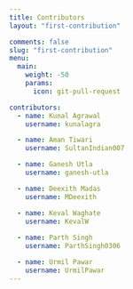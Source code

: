 ```yaml
---
title: Contributors
layout: "first-contribution"

comments: false
slug: "first-contribution"
menu:
  main:
    weight: -50
    params:
      icon: git-pull-request

contributors:
  - name: Kunal Agrawal
    username: kunalagra

  - name: Aman Tiwari
    username: SultanIndian007

  - name: Ganesh Utla
    username: ganesh-utla

  - name: Deexith Madas
    username: MDeexith

  - name: Keval Waghate
    username: KevalW
    
  - name: Parth Singh
    username: ParthSingh0306

  - name: Urmil Pawar
    username: UrmilPawar
---
```

